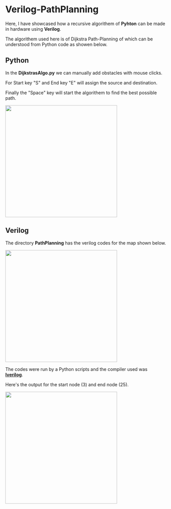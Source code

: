# Verilog-PathPlanning
Here, I have showcased how a recursive algorithem of **Pyhton** can be made in hardware using **Verilog**.

The algorithem used here is of Dijkstra Path-Planning of which can be understood from Python code as showen below.

## Python
In the **DijkstrasAlgo.py** we can manually add obstacles with mouse clicks.

For Start key "S" and End key "E" will assign the source and destination.

Finally the "Space" key will start the algorithem to find the best possible path.

<img src="https://github.com/DH-Makwana/Verilog-PathPlanning/assets/107695582/c6371394-4ecb-4ea6-88b7-5fb32d9d4efd" width="350">

## Verilog
The directory **PathPlanning** has the verilog codes for the map shown below.

<img src="https://github.com/DH-Makwana/Verilog-PathPlanning/assets/107695582/99ccc22f-84d1-4fd0-81b7-6941b83bdc41" width="350">


The codes were run by a Python scripts and the compiler used was [**Iverilog**](https://github.com/steveicarus/iverilog).

Here's the output for the start node (3) and end node (25).

<img src="https://github.com/DH-Makwana/Verilog-PathPlanning/assets/107695582/85f2e9cc-eb6a-4fc4-a7a8-5c2f531cfae9" width="350">

